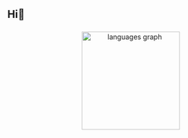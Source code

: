 <h2 align="left">Hi👋</h2>

###

<div align="center">
  <img src="https://github-readme-stats.vercel.app/api/top-langs?username=Citoz7&locale=en&hide_title=true&layout=compact&card_width=320&langs_count=5&theme=tokyonight&hide_border=true" height="200" alt="languages graph"  />
</div>

